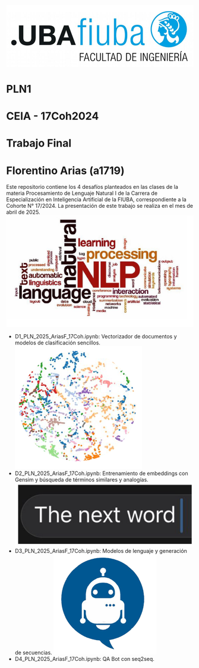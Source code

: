 ![Logo FIUBA](images/logoFIUBA.jpg)
# PLN1
# CEIA - 17Coh2024
# Trabajo Final
# Florentino Arias (a1719)
Este repositorio contiene los 4 desafíos planteados en las clases de la materia Procesamiento de Lenguaje Natural I de la Carrera de Especialización en Inteligencia Artificial de la FIUBA, correspondiente a la Cohorte N° 17/2024.
La presentación de este trabajo se realiza en el mes de abril de 2025.
![D1](images/d1.png)
* D1_PLN_2025_AriasF_17Coh.ipynb: Vectorizador de documentos y modelos de clasificación sencillos.
![D2](images/d2.png)
* D2_PLN_2025_AriasF_17Coh.ipynb: Entrenamiento de embeddings con Gensim y búsqueda de términos similares y analogías.
![D3](images/d3.png)
* D3_PLN_2025_AriasF_17Coh.ipynb: Modelos de lenguaje y generación de secuencias.
![D4](images/d4.png)
* D4_PLN_2025_AriasF_17Coh.ipynb: QA Bot con seq2seq.
